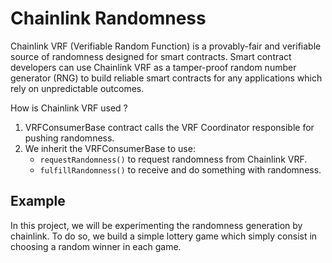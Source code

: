 # Chainlink Randomness

Chainlink VRF (Verifiable Random Function) is a provably-fair and verifiable source of randomness designed for smart contracts. Smart contract developers can use Chainlink VRF as a tamper-proof random number generator (RNG) to build reliable smart contracts for any applications which rely on unpredictable outcomes.

How is Chainlink VRF used ?
1. VRFConsumerBase contract calls the VRF Coordinator responsible for pushing randomness.
2. We inherit the VRFConsumerBase to use:
    - `requestRandomness()` to request randomness from Chainlink VRF.
    - `fulfillRandomness()` to receive and do something with randomness.

## Example

In this project, we will be experimenting the randomness generation by chainlink.
To do so, we build a simple lottery game which simply consist in choosing a random winner in each game.

